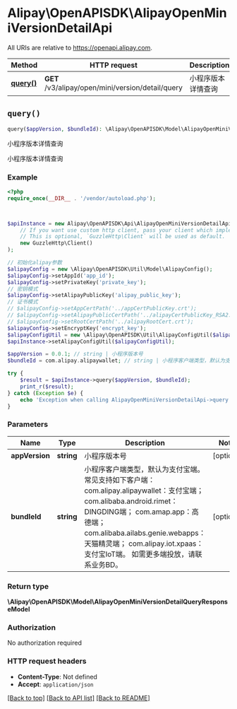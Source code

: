 # Alipay\OpenAPISDK\AlipayOpenMiniVersionDetailApi

All URIs are relative to https://openapi.alipay.com.

Method | HTTP request | Description
------------- | ------------- | -------------
[**query()**](AlipayOpenMiniVersionDetailApi.md#query) | **GET** /v3/alipay/open/mini/version/detail/query | 小程序版本详情查询


## `query()`

```php
query($appVersion, $bundleId): \Alipay\OpenAPISDK\Model\AlipayOpenMiniVersionDetailQueryResponseModel
```

小程序版本详情查询

小程序版本详情查询

### Example

```php
<?php
require_once(__DIR__ . '/vendor/autoload.php');



$apiInstance = new Alipay\OpenAPISDK\Api\AlipayOpenMiniVersionDetailApi(
    // If you want use custom http client, pass your client which implements `GuzzleHttp\ClientInterface`.
    // This is optional, `GuzzleHttp\Client` will be used as default.
    new GuzzleHttp\Client()
);

// 初始化alipay参数
$alipayConfig = new \Alipay\OpenAPISDK\Util\Model\AlipayConfig();
$alipayConfig->setAppId('app_id');
$alipayConfig->setPrivateKey('private_key');
// 密钥模式
$alipayConfig->setAlipayPublicKey('alipay_public_key');
// 证书模式
// $alipayConfig->setAppCertPath('../appCertPublicKey.crt');
// $alipayConfig->setAlipayPublicCertPath('../alipayCertPublicKey_RSA2.crt');
// $alipayConfig->setRootCertPath('../alipayRootCert.crt');
$alipayConfig->setEncryptKey('encrypt_key');
$alipayConfigUtil = new \Alipay\OpenAPISDK\Util\AlipayConfigUtil($alipayConfig);
$apiInstance->setAlipayConfigUtil($alipayConfigUtil);

$appVersion = 0.0.1; // string | 小程序版本号
$bundleId = com.alipay.alipaywallet; // string | 小程序客户端类型，默认为支付宝端。常见支持如下客户端： com.alipay.alipaywallet：支付宝端； com.alibaba.android.rimet：DINGDING端； com.amap.app：高德端； com.alibaba.ailabs.genie.webapps：天猫精灵端； com.alipay.iot.xpaas：支付宝IoT端。 如需更多端投放，请联系业务BD。

try {
    $result = $apiInstance->query($appVersion, $bundleId);
    print_r($result);
} catch (Exception $e) {
    echo 'Exception when calling AlipayOpenMiniVersionDetailApi->query: ', $e->getMessage(), PHP_EOL;
}
```

### Parameters

Name | Type | Description  | Notes
------------- | ------------- | ------------- | -------------
 **appVersion** | **string**| 小程序版本号 | [optional]
 **bundleId** | **string**| 小程序客户端类型，默认为支付宝端。常见支持如下客户端： com.alipay.alipaywallet：支付宝端； com.alibaba.android.rimet：DINGDING端； com.amap.app：高德端； com.alibaba.ailabs.genie.webapps：天猫精灵端； com.alipay.iot.xpaas：支付宝IoT端。 如需更多端投放，请联系业务BD。 | [optional]

### Return type

**\Alipay\OpenAPISDK\Model\AlipayOpenMiniVersionDetailQueryResponseModel**

### Authorization

No authorization required

### HTTP request headers

- **Content-Type**: Not defined
- **Accept**: `application/json`

[[Back to top]](#) [[Back to API list]](../../README.md#api-endpoints)
[[Back to README]](../../README.md)
